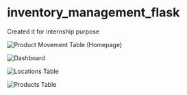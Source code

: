# inventory_management_flask
Created it for internship purpose


![Product Movement Table (Homepage)](https://user-images.githubusercontent.com/36970447/135153237-6dc41c3a-86f5-43f8-b816-b791bb955f1c.png)

![Dashboard](https://user-images.githubusercontent.com/36970447/135153323-dc42061f-4f94-4783-80f3-f3c584a9e015.png)

![Locations Table](https://user-images.githubusercontent.com/36970447/135153404-b2228342-e646-433f-b7d3-a38da5a15aa6.png)

![Products Table](https://user-images.githubusercontent.com/36970447/135153514-f0c9ae85-2ce8-447b-8de8-94cd32467990.png)
